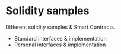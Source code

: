 # Solidity samples

Different solidity samples & Smart Contracts.

- Standard interfaces & implementation
- Personal interfaces & implementation
